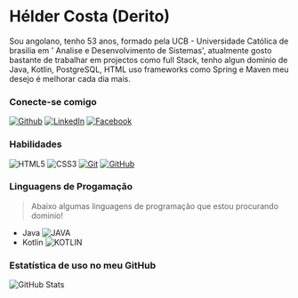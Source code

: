 # Hélder Costa (Derito)

Sou angolano, tenho 53 anos, formado pela UCB - Universidade Católica de brasilia em ' Analise e Desenvolvimento de Sistemas', atualmente gosto bastante de trabalhar em projectos como full Stack, tenho algun dominio de Java, Kotlin, PostgreSQL, HTML uso frameworks como Spring e Maven meu desejo é melhorar cada dia mais.

### Conecte-se comigo
[![Github](https://img.shields.io/badge/Github-357?style=for-the-badge&logo=Github&logoColor=30A3DC)](https://github.com/Derito/)
[![LinkedIn](https://img.shields.io/badge/LinkedIn-357?style=for-the-badge&logo=LinkedIn&logoColor=30A3DC)](https://www.linkedIn.com/feed/)
[![Facebook](https://img.shields.io/badge/Facebook-000?style=for-the-badge&logo=facebook)](https://www.facebook.com/heldercsta/)

### Habilidades

![HTML5](https://img.shields.io/badge/HTML-000?style=for-the-badge&logo=html5&logoColor=30A3DC)
![CSS3](https://img.shields.io/badge/CSS3-000?style=for-the-badge&logo=css3&logoColor=E94D5F)
[![Git](https://img.shields.io/badge/Git-000?style=for-the-badge&logo=git&logoColor=E94D5F)](https://git-scm.com/doc) 
[![GitHub](https://img.shields.io/badge/GitHub-000?style=for-the-badge&logo=github&logoColor=30A3DC)](https://docs.github.com/)

### Linguagens de Progamação

> Abaixo algumas linguagens de programação que estou procurando dominio! 

- Java ![JAVA](https://img.shields.io/badge/JAVA-000?style=for-the-badge&logo=java&logoColor=30A3DD)
- Kotlin ![KOTLIN](https://img.shields.io/badge/KOTLIN-000?style=for-the-badge&logo=Kotlin&logoColor=30A3DD)

### Estatística de uso no meu GitHub

![GitHub Stats](https://github-readme-stats.vercel.app/api?username=derito&theme=transparent&bg_color=#20dcb7&border_color=#20A3DC&show_icons=true&icon_color=#20A3DC&title_color=E94D5F&text_color=FFF)


